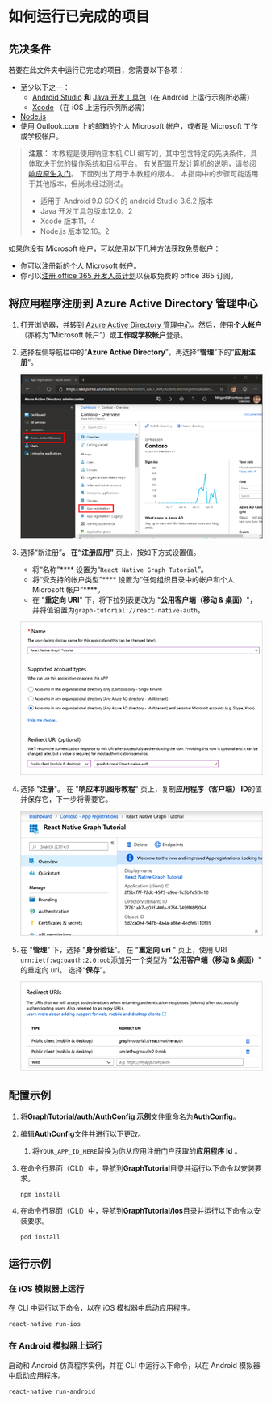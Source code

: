 # <a name="how-to-run-the-completed-project"></a>如何运行已完成的项目

## <a name="prerequisites"></a>先决条件

若要在此文件夹中运行已完成的项目，您需要以下各项：

- 至少以下之一：
  - [Android Studio](https://developer.android.com/studio/) **和** [Java 开发工具包](https://jdk.java.net)（在 Android 上运行示例所必需）
  - [Xcode](https://developer.apple.com/xcode/) （在 iOS 上运行示例所必需）
- [Node.js](https://nodejs.org)
- 使用 Outlook.com 上的邮箱的个人 Microsoft 帐户，或者是 Microsoft 工作或学校帐户。

> **注意：** 本教程是使用响应本机 CLI 编写的，其中包含特定的先决条件，具体取决于您的操作系统和目标平台。 有关配置开发计算机的说明，请参阅[响应原生入门](https://facebook.github.io/react-native/docs/getting-started)。 下面列出了用于本教程的版本。 本指南中的步骤可能适用于其他版本，但尚未经过测试。
>
> - 适用于 Android 9.0 SDK 的 android Studio 3.6.2 版本
> - Java 开发工具包版本12.0。2
> - Xcode 版本11。4
> - Node.js 版本12.16。2

如果你没有 Microsoft 帐户，可以使用以下几种方法获取免费帐户：

- 你可以[注册新的个人 Microsoft 帐户](https://signup.live.com/signup?wa=wsignin1.0&rpsnv=12&ct=1454618383&rver=6.4.6456.0&wp=MBI_SSL_SHARED&wreply=https://mail.live.com/default.aspx&id=64855&cbcxt=mai&bk=1454618383&uiflavor=web&uaid=b213a65b4fdc484382b6622b3ecaa547&mkt=E-US&lc=1033&lic=1)。
- 你可以[注册 office 365 开发人员计划](https://developer.microsoft.com/office/dev-program)以获取免费的 office 365 订阅。

## <a name="register-an-application-with-the-azure-active-directory-admin-center"></a>将应用程序注册到 Azure Active Directory 管理中心

1. 打开浏览器，并转到 [Azure Active Directory 管理中心](https://aad.portal.azure.com)。然后，使用**个人帐户**（亦称为“Microsoft 帐户”）或**工作或学校帐户**登录。

1. 选择左侧导航栏中的“**Azure Active Directory**”，再选择“**管理**”下的“**应用注册**”。

    ![应用注册的屏幕截图 ](/tutorial/images/aad-portal-app-registrations.png)

1. 选择“新注册”****。 在“注册应用”**** 页上，按如下方式设置值。

    - 将“名称”**** 设置为“`React Native Graph Tutorial`”。
    - 将“受支持的帐户类型”**** 设置为“任何组织目录中的帐户和个人 Microsoft 帐户”****。
    - 在 "**重定向 URI**" 下，将下拉列表更改为 "**公用客户端（移动 & 桌面）**"，并将值设置为`graph-tutorial://react-native-auth`。

    !["注册应用程序" 页的屏幕截图](/tutorial/images/aad-register-an-app.png)

1. 选择 "**注册**"。 在 "**响应本机图形教程**" 页上，复制**应用程序（客户端） ID**的值并保存它，下一步将需要它。

    ![新应用注册的应用程序 ID 的屏幕截图](/tutorial/images/aad-application-id.png)

1. 在 "**管理**" 下，选择 "**身份验证**"。 在 "**重定向 uri** " 页上，使用 URI `urn:ietf:wg:oauth:2.0:oob`添加另一个类型为 "**公用客户端（移动 & 桌面）**" 的重定向 uri。 选择“**保存**”。

    !["重定向 Uri" 页的屏幕截图](/tutorial/images/aad-redirect-uris.png)

## <a name="configure-the-sample"></a>配置示例

1. 将**GraphTutorial/auth/AuthConfig 示例**文件重命名为**AuthConfig**。
1. 编辑**AuthConfig**文件并进行以下更改。
    1. 将`YOUR_APP_ID_HERE`替换为你从应用注册门户获取的**应用程序 Id** 。

1. 在命令行界面（CLI）中，导航到**GraphTutorial**目录并运行以下命令以安装要求。

    ```Shell
    npm install
    ```

1. 在命令行界面（CLI）中，导航到**GraphTutorial/ios**目录并运行以下命令以安装要求。

    ```Shell
    pod install
    ```

## <a name="run-the-sample"></a>运行示例

### <a name="run-on-ios-simulator"></a>在 iOS 模拟器上运行

在 CLI 中运行以下命令，以在 iOS 模拟器中启动应用程序。

```Shell
react-native run-ios
```

### <a name="run-on-android-emulator"></a>在 Android 模拟器上运行

启动和 Android 仿真程序实例，并在 CLI 中运行以下命令，以在 Android 模拟器中启动应用程序。

```Shell
react-native run-android
```

